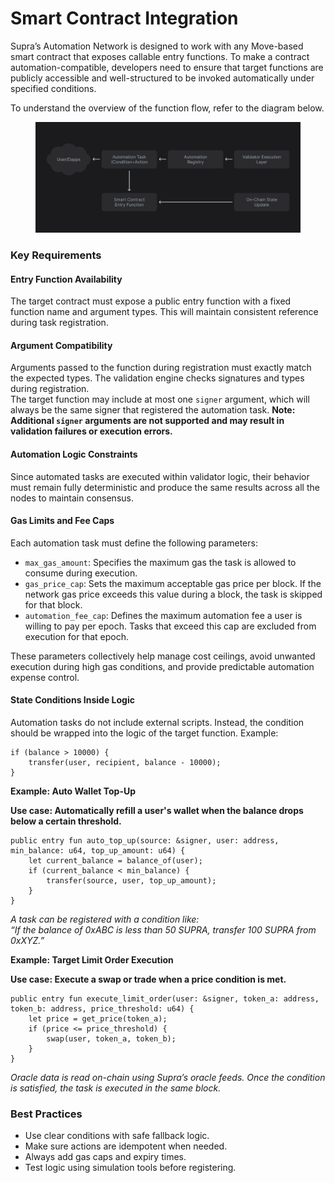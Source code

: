 # Smart Contract Integration

Supra’s Automation Network is designed to work with any Move-based smart contract that exposes callable entry functions. To make a contract automation-compatible, developers need to ensure that target functions are publicly accessible and well-structured to be invoked automatically under specified conditions.


To understand the overview of the function flow, refer to the diagram below.

<figure><img src=".gitbook/assets/2.png" alt=""><figcaption></figcaption></figure>

### Key Requirements

#### Entry Function Availability

The target contract must expose a public entry function with a fixed function name and argument types. This will maintain consistent reference during task registration.

#### Argument Compatibility

Arguments passed to the function during registration must exactly match the expected types. The validation engine checks signatures and types during registration.\
The target function may include at most one `signer` argument, which will always be the same signer that registered the automation task. **Note: Additional `signer` arguments are not supported and may result in validation failures or execution errors.**

#### Automation Logic Constraints

Since automated tasks are executed within validator logic, their behavior must remain fully deterministic and produce the same results across all the nodes to maintain consensus.

#### Gas Limits and Fee Caps

Each automation task must define the following parameters:

* `max_gas_amount`: Specifies the maximum gas the task is allowed to consume during execution.
* `gas_price_cap`: Sets the maximum acceptable gas price per block. If the network gas price exceeds this value during a block, the task is skipped for that block.
* `automation_fee_cap`: Defines the maximum automation fee a user is willing to pay per epoch. Tasks that exceed this cap are excluded from execution for that epoch.

These parameters collectively help manage cost ceilings, avoid unwanted execution during high gas conditions, and provide predictable automation expense control.

#### State Conditions Inside Logic

Automation tasks do not include external scripts. Instead, the condition should be wrapped into the logic of the target function. Example:

```move
if (balance > 10000) {
    transfer(user, recipient, balance - 10000);
}
```

**Example: Auto Wallet Top-Up**

**Use case: Automatically refill a user's wallet when the balance drops below a certain threshold.**

```move
public entry fun auto_top_up(source: &signer, user: address, min_balance: u64, top_up_amount: u64) {
    let current_balance = balance_of(user);
    if (current_balance < min_balance) {
        transfer(source, user, top_up_amount);
    }
}
```

_A task can be registered with a condition like:_\
_“If the balance of 0xABC is less than 50 SUPRA, transfer 100 SUPRA from 0xXYZ.”_

**Example: Target Limit Order Execution**

**Use case: Execute a swap or trade when a price condition is met.**

```move
public entry fun execute_limit_order(user: &signer, token_a: address, token_b: address, price_threshold: u64) {
    let price = get_price(token_a);
    if (price <= price_threshold) {
        swap(user, token_a, token_b);
    }
}
```

_Oracle data is read on-chain using Supra’s oracle feeds. Once the condition is satisfied, the task is executed in the same block._

### Best Practices

* Use clear conditions with safe fallback logic.
* Make sure actions are idempotent when needed.
* Always add gas caps and expiry times.
* Test logic using simulation tools before registering.
